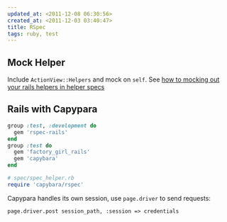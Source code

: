 ```yaml
---
updated_at: <2011-12-08 06:30:56>
created_at: <2011-12-03 03:40:47>
title: RSpec
tags: ruby, test
---
```


Mock Helper
-----------

Include `ActionView::Helpers` and mock on `self`. See
[how to mocking out your rails helpers in helper specs](http://openmonkey.com/2008/03/19/mocking-out-your-rails-helpers-in-helper-specs)

Rails with Capypara
-------------------

```ruby
group :test, :development do
  gem 'rspec-rails'
end
group :test do
  gem 'factory_girl_rails'
  gem 'capybara'
end
```

```ruby
# spec/spec_helper.rb
require 'capybara/rspec'
````

Capypara handles its own session, use `page.driver` to send requests:

    page.driver.post session_path, :session => credentials
